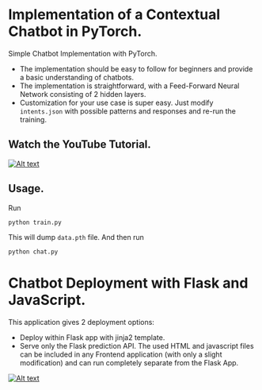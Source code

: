 # Implementation of a Contextual Chatbot in PyTorch.

Simple Chatbot Implementation with PyTorch.

- The implementation should be easy to follow for beginners and provide a basic understanding of chatbots.
- The implementation is straightforward, with a Feed-Forward Neural Network consisting of 2 hidden layers.
- Customization for your use case is super easy. Just modify `intents.json` with possible patterns and responses and re-run the training.

## Watch the YouTube Tutorial.
[![Alt text](https://img.youtube.com/vi/RpWeNzfSUHw/hqdefault.jpg)](https://www.youtube.com/watch?v=RpWeNzfSUHw&list=PLqnslRFeH2UrFW4AUgn-eY37qOAWQpJyg)

## Usage.
Run
```console
python train.py
```
This will dump `data.pth` file. And then run
```console
python chat.py
```

# Chatbot Deployment with Flask and JavaScript.

This application gives 2 deployment options:

- Deploy within Flask app with jinja2 template.
- Serve only the Flask prediction API. The used HTML and javascript files can be included in any Frontend application (with only a slight modification) and can run completely separate from the Flask App.

[![Alt text](https://img.youtube.com/vi/a37BL0stIuM/hqdefault.jpg)](https://www.youtube.com/watch?v=a37BL0stIuM)